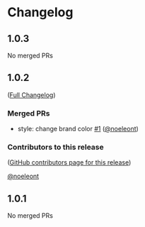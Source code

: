 # Changelog

<!-- <START NEW CHANGELOG ENTRY> -->

## 1.0.3

No merged PRs

<!-- <END NEW CHANGELOG ENTRY> -->

## 1.0.2

([Full Changelog](https://github.com/grundkurs-programmieren/grundkurs_theme/compare/grundkurs_theme-ui-tests@1.0.0...0ef8cf1065af513f61f960b20c3dedc3c6749028))

### Merged PRs

- style: change brand color [#1](https://github.com/grundkurs-programmieren/grundkurs_theme/pull/1) ([@noeleont](https://github.com/noeleont))

### Contributors to this release

([GitHub contributors page for this release](https://github.com/grundkurs-programmieren/grundkurs_theme/graphs/contributors?from=2023-06-13&to=2023-06-13&type=c))

[@noeleont](https://github.com/search?q=repo%3Agrundkurs-programmieren%2Fgrundkurs_theme+involves%3Anoeleont+updated%3A2023-06-13..2023-06-13&type=Issues)

## 1.0.1

No merged PRs
